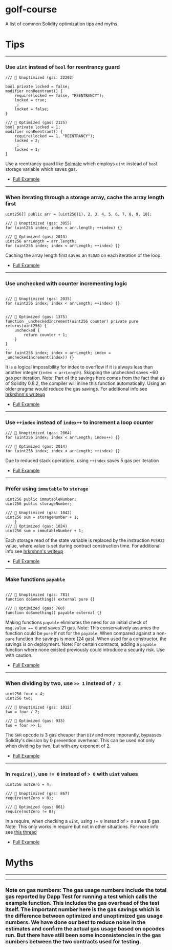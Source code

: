 # golf-course
A list of common Solidity optimization tips and myths.


# Tips

- - - -
### Use `uint` instead of `bool` for reentrancy guard ###

```solidity
/// 🤦 Unoptimized (gas: 22202)

bool private locked = false;
modifier nonReentrant() {
    require(locked == false, "REENTRANCY");
    locked = true;
    _;
    locked = false;
}

/// 🚀 Optimized (gas: 2125)
bool private locked = 1;
modifier nonReentrant() {
    require(locked == 1, "REENTRANCY");
    locked = 2;
    _;
    locked = 1;
}
```

Use a reentrancy guard like [Solmate](https://github.com/Rari-Capital/solmate/blob/main/src/utils/ReentrancyGuard.sol) which employs `uint` instead of `bool` storage variable which saves gas.
  - [Full Example](https://github.com/Rari-Capital/golf-course/blob/fc1882bacfec50787d9e9435d59fed4a9091fb21/src/optimized/Reentrancy.sol)

- - - -
### When iterating through a storage array, cache the array length first ###

```solidity
uint256[] public arr = [uint256(1), 2, 3, 4, 5, 6, 7, 8, 9, 10];

/// 🤦 Unoptimized (gas: 3055)
for (uint256 index; index < arr.length; ++index) {}

/// 🚀 Optimized (gas: 2013)
uint256 arrLength = arr.length;
for (uint256 index; index < arrLength; ++index) {}
```
Caching the array length first saves an `SLOAD` on each iteration of the loop.
  - [Full Example](https://github.com/Rari-Capital/golf-course/blob/fc1882bacfec50787d9e9435d59fed4a9091fb21/src/optimized/CacheArrLength.sol)

- - - -
### Use unchecked with counter incrementing logic ###

```solidity

/// 🤦 Unoptimized (gas: 2035)
for (uint256 index; index < arrLength; ++index) {}


/// 🚀 Optimized (gas: 1375)
function _uncheckedIncrement(uint256 counter) private pure returns(uint256) {
    unchecked {
        return counter + 1;
    }
}
...
for (uint256 index; index < arrLength; index = _uncheckedIncrement(index)) {}
```
It is a logical impossibility for index to overflow if it is always less than another integer (`index < arrLength`).  Skipping the unchecked saves ~60 gas per iteration.  Note: Part of the savings here comes from the fact that as of Solidity 0.8.2, the compiler will inline this function automatically.  Using an older pragma would reduce the gas savings. For additional info see [hrkrshnn's writeup](https://gist.github.com/hrkrshnn/ee8fabd532058307229d65dcd5836ddc)
  - [Full Example](https://github.com/Rari-Capital/golf-course/blob/fc1882bacfec50787d9e9435d59fed4a9091fb21/src/optimized/UncheckedIncrement.sol)


- - - -
### Use `++index` instead of `index++` to increment a loop counter ###

```solidity
/// 🤦 Unoptimized (gas: 2064)
for (uint256 index; index < arrLength; index++) {}

/// 🚀 Optimized (gas: 2014)
for (uint256 index; index < arrLength; ++index) {}
```
Due to reduced stack operations, using `++index` saves 5 gas per iteration
  - [Full Example](https://github.com/Rari-Capital/golf-course/blob/fc1882bacfec50787d9e9435d59fed4a9091fb21/src/optimized/PlusPlusIndex.sol)

- - - -
### Prefer using `immutable` to `storage` ###

```solidity
uint256 public immutableNumber;
uint256 public storageNumber;

/// 🤦 Unoptimized (gas: 1042)
uint256 sum = storageNumber + 1;
    }
/// 🚀 Optimized (gas: 1024)
uint256 sum = immutableNumber + 1;
```
Each storage read of the state variable is replaced by the instruction `PUSH32` value, where value is set during contract construction time. For additional info see [hrkrshnn's writeup](https://gist.github.com/hrkrshnn/ee8fabd532058307229d65dcd5836ddc)
  - [Full Example](https://github.com/Rari-Capital/golf-course/blob/fc1882bacfec50787d9e9435d59fed4a9091fb21/src/optimized/UseImmutable.sol)

- - - -
### Make functions `payable` ###

```solidity

/// 🤦 Unoptimized (gas: 781)
function doSomething() external pure {}

/// 🚀 Optimized (gas: 760)
function doSomething() payable external {}
```
Making functions `payable` eliminates the need for an initial check of `msg.value == 0` and saves 21 gas. Note: This conservatively assumes the function could be `pure` if not for the `payable`.  When compared against a non-`pure` function the savings is more (24 gas). When used for a constructor, the savings is on deployment. Note: For certain contracts, adding a `payable` function where none existed previously could introduce a security risk. Use with caution.
  - [Full Example](https://github.com/Rari-Capital/golf-course/blob/fc1882bacfec50787d9e9435d59fed4a9091fb21/src/optimized/PayableFunctions.sol)

- - - -
### When dividing by two, use `>> 1` instead of `/ 2` ###

```solidity
uint256 four = 4;
uint256 two;

/// 🤦 Unoptimized (gas: 1012)
two = four / 2;

/// 🚀 Optimized (gas: 933)
two = four >> 1;
```

The `SHR` opcode is 3 gas cheaper than `DIV` and more imporantly, bypasses Solidity's division by 0 prevention overhead.  This can be used not only when dividing by two, but with any exponent of 2.
  - [Full Example](https://github.com/Rari-Capital/golf-course/blob/fc1882bacfec50787d9e9435d59fed4a9091fb21/src/optimized/DivideByTwo.sol)


- - - -
### In `require()`, use `!= 0` instead of `> 0` with `uint` values ###

```solidity
uint256 notZero = 4;

/// 🤦 Unoptimized (gas: 867)
require(notZero > 0);

/// 🚀 Optimized (gas: 861)
require(notZero != 0);
```
In a require, when checking a `uint`, using `!= 0` instead of `> 0` saves 6 gas. Note: This only works in require but not in other situations.  For more info see [this thread](https://twitter.com/transmissions11/status/1469848358558711808?s=20&t=hyTZxmZKXq06opE8wgo1aA)
  - [Full Example](https://github.com/Rari-Capital/golf-course/blob/fc1882bacfec50787d9e9435d59fed4a9091fb21/src/optimized/RequireNeZero.sol)




# Myths
- - - -

- - - -
### Note on gas numbers:  The gas usage numbers include the total gas reported by Dapp Test for running a test which calls the example function.  This includes the gas overhead of the test itself.  The important number here is the gas savings which is the difference between optimized and unoptimized gas usage numbers.  We have done our best to reduce noise in the estimates and confirm the actual gas usage based on opcodes run.  But there have still been some inconsistencies in the gas numbers between the two contracts used for testing.

